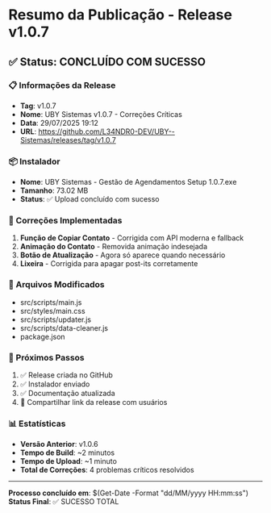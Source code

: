 # Resumo da Publicação - Release v1.0.7

## ✅ Status: CONCLUÍDO COM SUCESSO

### 📋 Informações da Release
- **Tag**: v1.0.7
- **Nome**: UBY Sistemas v1.0.7 - Correções Críticas
- **Data**: 29/07/2025 19:12
- **URL**: https://github.com/L34NDR0-DEV/UBY--Sistemas/releases/tag/v1.0.7

### 📦 Instalador
- **Nome**: UBY Sistemas - Gestão de Agendamentos Setup 1.0.7.exe
- **Tamanho**: 73.02 MB
- **Status**: ✅ Upload concluído com sucesso

### 🔧 Correções Implementadas
1. **Função de Copiar Contato** - Corrigida com API moderna e fallback
2. **Animação do Contato** - Removida animação indesejada
3. **Botão de Atualização** - Agora só aparece quando necessário
4. **Lixeira** - Corrigida para apagar post-its corretamente

### 📁 Arquivos Modificados
- src/scripts/main.js
- src/styles/main.css
- src/scripts/updater.js
- src/scripts/data-cleaner.js
- package.json

### 🚀 Próximos Passos
1. ✅ Release criada no GitHub
2. ✅ Instalador enviado
3. ✅ Documentação atualizada
4. 🔗 Compartilhar link da release com usuários

### 📊 Estatísticas
- **Versão Anterior**: v1.0.6
- **Tempo de Build**: ~2 minutos
- **Tempo de Upload**: ~1 minuto
- **Total de Correções**: 4 problemas críticos resolvidos

---
**Processo concluído em**: $(Get-Date -Format "dd/MM/yyyy HH:mm:ss")
**Status Final**: ✅ SUCESSO TOTAL